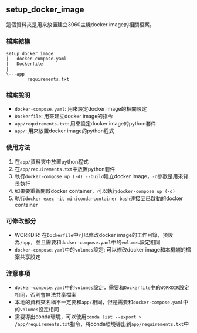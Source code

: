 ## setup_docker_image
這個資料夾是用來放置建立3060主機docker image的相關檔案。

### 檔案結構
```
setup_docker_image
|   docker-compose.yaml
|   Dockerfile
|   
\---app
        requirements.txt
```

### 檔案說明
- `docker-compose.yaml`: 用來設定docker image的相關設定
- `Dockerfile`: 用來建立docker image的指令
- `app/requirements.txt`: 用來設定docker image的python套件
- `app/`: 用來放置docker image的python程式

### 使用方法
1. 在`app/`資料夾中放置python程式
2. 在`app/requirements.txt`中放置python套件
3. 執行`docker-compose up (-d) --build`建立docker image，`-d`參數是用來背景執行
4. 如果要重新開啟docker container，可以執行`docker-compose up (-d)`
5. 執行`docker exec -it miniconda-container bash`連接至已啟動的docker container

### 可修改部分
- WORKDIR: 在`Dockerfile`中可以修改docker image的工作目錄，預設為`/app`，並且需要和`docker-compose.yaml`中的`volumes`設定相同
- `docker-compose.yaml`中的`volumes`設定: 可以修改docker image和本機端的檔案共享設定

### 注意事項
- `docker-compose.yaml`中的`volumes`設定，需要和`Dockerfile`中的`WORKDIR`設定相同，否則會無法共享檔案
- 本地的資料夾名稱不一定要和`app/`相同，但是需要和`docker-compose.yaml`中的`volumes`設定相同
- 需要導出conda環境，可以使用`conda list --export > /app/requirements.txt`指令，將conda環境導出到`app/requirements.txt`中
